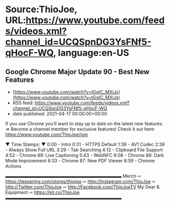 # Source:ThioJoe, URL:https://www.youtube.com/feeds/videos.xml?channel_id=UCQSpnDG3YsFNf5-qHocF-WQ, language:en-US

## Google Chrome Major Update 90 - Best New Features
 - [https://www.youtube.com/watch?v=tGgIC_MXiJs](https://www.youtube.com/watch?v=tGgIC_MXiJs)
 - RSS feed: https://www.youtube.com/feeds/videos.xml?channel_id=UCQSpnDG3YsFNf5-qHocF-WQ
 - date published: 2021-04-17 00:00:00+00:00

If you use Chrome you'll want to stay up to date on the latest new features.
⇒ Become a channel member for exclusive features! Check it out here: https://www.youtube.com/ThioJoe/join

▼ Time Stamps: ▼
0:00 - Intro
0:31 - HTTPS Default
1:36 - AV1 Codec
2:38 - Always Show Full URL
3:29 - Tab Searching
4:12 - Clipboard File Support
4:52 - Chrome 89: Live Captioning
5:43 - WebNFC
6:08 - Chrome 88: Dark Mode Improvement
6:33 - Chrome 87: New PDF Viewer
6:59 - Chrome Actions

▬▬▬▬▬▬▬▬▬▬▬▬▬▬▬▬▬▬▬▬▬▬▬▬▬▬
Merch ⇨ https://teespring.com/stores/thiojoe
⇨ http://Instagram.com/ThioJoe
⇨ http://Twitter.com/ThioJoe
⇨ http://Facebook.com/ThioJoeTV
My Gear & Equipment ⇨ https://kit.co/ThioJoe
▬▬▬▬▬▬▬▬▬▬▬▬▬▬▬▬▬▬▬▬▬▬▬▬▬▬


